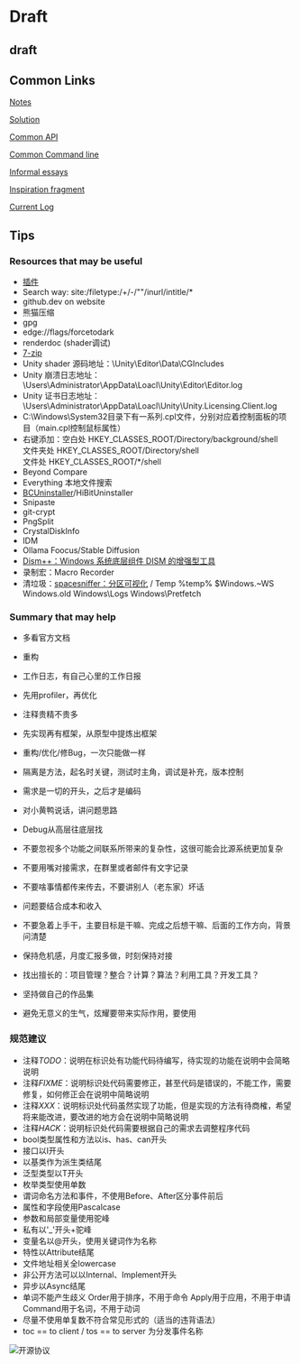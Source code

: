 # Draft

## draft

## Common Links

[Notes](./Note/Notes.md)

[Solution](./Note/Solution/Solution.md)

[Common API](./Note/Common%20API.md)

[Common Command line](./Note/Common%20Command%20line.md)

[Informal essays](./.secrets/Informal%20essays/Informal%20essays.md)

[Inspiration fragment](./.secrets/Informal%20essays/Inspiration%20fragment.md)

[Current Log](./LegacyLog/Tianan_LOG.md)

## Tips

### Resources that may be useful

- [插件](./Note/Notes.md)
- Search way: site:/filetype:/+/-/""/inurl/intitle/*
- github.dev on website
- 熊猫压缩
- gpg
- edge://flags/forcetodark
- renderdoc (shader调试)
- [7-zip](https://github.com/mcmilk/7-Zip-zstd)
- Unity shader 源码地址：\Unity\Editor\Data\CGIncludes
- Unity 崩溃日志地址：\Users\Administrator\AppData\Loacl\Unity\Editor\Editor.log
- Unity 证书日志地址：\Users\Administrator\AppData\Loacl\Unity\Unity.Licensing.Client.log
- C:\Windows\System32目录下有一系列.cpl文件，分别对应着控制面板的项目（main.cpl控制鼠标属性）
- 右键添加：空白处   HKEY_CLASSES_ROOT/Directory/background/shell  
           文件夹处 HKEY_CLASSES_ROOT/Directory/shell  
           文件处   HKEY_CLASSES_ROOT/*/shell
- Beyond Compare
- Everything 本地文件搜索
- [BCUninstaller](https://github.com/Klocman/Bulk-Crap-Uninstaller)/HiBitUninstaller
- Snipaste
- git-crypt
- PngSplit
- CrystalDiskInfo
- IDM
- Ollama Foocus/Stable Diffusion
- [Dism++：Windows 系统底层组件 DISM 的增强型工具](https://github.com/Chuyu-Team/Dism-Multi-language/releases/tag/v10.1.1002.2)
- 录制宏：Macro Recorder
- 清垃圾：[spacesniffer：分区可视化](http://www.uderzo.it/main_products/space_sniffer/) / Temp %temp% $Windows.~WS Windows.old Windows\Logs Windows\Pretfetch

### Summary that may help

- 多看官方文档
- 重构
- 工作日志，有自己心里的工作日报
- 先用profiler，再优化
- 注释贵精不贵多
- 先实现再有框架，从原型中提炼出框架
- 重构/优化/修Bug，一次只能做一样
- 隔离是方法，起名时关键，测试时主角，调试是补充，版本控制
- 需求是一切的开头，之后才是编码
- 对小黄鸭说话，讲问题思路
- Debug从高层往底层找
- 不要忽视多个功能之间联系所带来的复杂性，这很可能会比源系统更加复杂

- 不要用嘴对接需求，在群里或者邮件有文字记录
- 不要啥事情都传来传去，不要讲别人（老东家）坏话
- 问题要结合成本和收入
- 不要急着上手干，主要目标是干嘛、完成之后想干嘛、后面的工作方向，背景问清楚
- 保持危机感，月度汇报多做，时刻保持对接
- 找出擅长的：项目管理？整合？计算？算法？利用工具？开发工具？
- 坚持做自己的作品集
- 避免无意义的生气，炫耀要带来实际作用，要使用

### 规范建议

- 注释*TODO*：说明在标识处有功能代码待编写，待实现的功能在说明中会简略说明
- 注释*FIXME*：说明标识处代码需要修正，甚至代码是错误的，不能工作，需要修复，如何修正会在说明中简略说明
- 注释*XXX*：说明标识处代码虽然实现了功能，但是实现的方法有待商榷，希望将来能改进，要改进的地方会在说明中简略说明
- 注释*HACK*：说明标识处代码需要根据自己的需求去调整程序代码
- bool类型属性和方法以is、has、can开头
- 接口以I开头
- 以基类作为派生类结尾
- 泛型类型以T开头
- 枚举类型使用单数
- 谓词命名方法和事件，不使用Before、After区分事件前后
- 属性和字段使用Pascalcase
- 参数和局部变量使用驼峰
- 私有以'_'开头+驼峰
- 变量名以@开头，使用关键词作为名称
- 特性以Attribute结尾
- 文件地址相关全lowercase
- 非公开方法可以以Internal、Implement开头
- 异步以Async结尾
- 单词不能产生歧义
  Order用于排序，不用于命令
  Apply用于应用，不用于申请
  Command用于名词，不用于动词
- 尽量不使用单复数不符合常见形式的（适当的违背语法）
- toc == to client / tos == to server 为分发事件名称

![开源协议](./Picture/Open%20Resource%20License.png)

